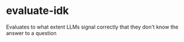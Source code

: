 # evaluate-idk
Evaluates to what extent LLMs signal correctly that they don't know the answer to a question
